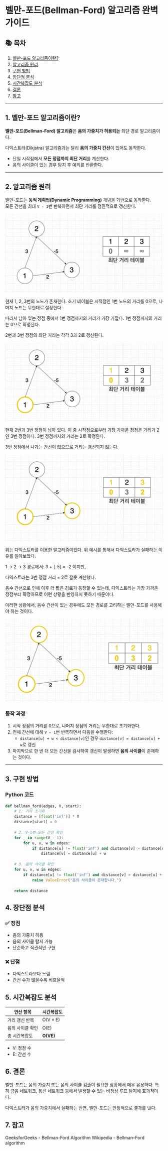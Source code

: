 # 벨만-포드(Bellman-Ford) 알고리즘 완벽 가이드

## 📚 목차

1. [벨만-포드 알고리즘이란?](#1-벨만-포드-알고리즘이란)
2. [알고리즘 원리](#2-알고리즘-원리)
3. [구현 방법](#3-구현-방법)
4. [장단점 분석](#4-장단점-분석)
5. [시간복잡도 분석](#5-시간복잡도-분석)
6. [결론](#6-결론)
7. [참고](#7-참고)

---

## 1. 벨만-포드 알고리즘이란?

**벨만-포드(Bellman-Ford) 알고리즘**은 **음의 가중치가 허용되는** 최단 경로 알고리즘이다.  

다익스트라(Dikjstra) 알고리즘과는 달리 **음의 가중치 간선**이 있어도 동작한다.

- 단일 시작점에서 **모든 정점까지 최단 거리**를 계산한다.
- 음의 사이클이 있는 경우 탐지 후 예외를 반환한다.

---

## 2. 알고리즘 원리

벨만-포드는 **동적 계획법(Dynamic Programming)** 개념을 기반으로 동작한다.  
모든 간선을 최대 `V - 1`번 반복하면서 최단 거리를 점진적으로 갱신한다.

![벨만-포드 동작 이미지 1](/assets/graph_algo/bellman_ford/image1.png)

현재 1, 2, 3번의 노드가 존재한다.
초기 테이블은 시작점인 1번 노드의 거리를 0으로, 나머지 노드는 무한대로 설정한다.

따라서 남아 있는 정점 중에서 1번 정점까지의 거리가 가장 가깝다.
1번 정점까지의 거리는 0으로 확정된다.

2번과 3번 정점의 최단 거리는 각각 3과 2로 갱신된다.

![벨만-포드 동작 이미지 2](/assets/graph_algo/bellman_ford/image2.png)

현재 2번과 3번 정점이 남아 있다.
이 중 시작점으로부터 가장 가까운 정점은 거리가 2인 3번 정점이다.
3번 정점까지의 거리는 2로 확정된다.

3번 정점에서 나가는 간선이 없으므로 거리는 갱신되지 않는다.

![벨만-포드 동작 이미지 3](/assets/graph_algo/bellman_ford/image3.png)

위는 다익스트라를 이용한 알고리즘이었다. 위 예시를 통해서 다익스트라가 실패하는 이유를 알아보았다.

1 → 2 → 3 경로에서: 3 + (-5) = -2 이지만,

다익스트라는 3번 정점 거리 = 2로 잘못 계산했다.

음수 간선으로 인해 이후 더 짧은 경로가 등장할 수 있는데,
다익스트라는 가장 가까운 정점부터 확정하므로 이런 상황을 반영하지 못하기 때문이다.

이러한 상황에서, 음수 간선이 있는 경우에도 모든 경로를 고려하는 벨만-포드를 사용해야 하는 것이다.

![벨만-포드 동작 이미지 4](/assets/graph_algo/bellman_ford/image4.png)

### 동작 과정

1. 시작 정점의 거리를 0으로, 나머지 정점의 거리는 무한대로 초기화한다.
2. 전체 간선에 대해 `V - 1`번 반복하면서 다음을 수행한다:
    - `distance[u] + w < distance[v]`인 경우 `distance[v] = distance[u] + w`로 갱신
3. 마지막으로 한 번 더 모든 간선을 검사하여 갱신이 발생하면 **음의 사이클**이 존재하는 것이다.

---

## 3. 구현 방법

### Python 코드

```python
def bellman_ford(edges, V, start):
    # 1. 거리 초기화
    distance = [float('inf')] * V
    distance[start] = 0

    # 2. V-1번 모든 간선 확인
    for _ in range(V - 1):
        for u, v, w in edges:
            if distance[u] != float('inf') and distance[v] > distance[u] + w:
                distance[v] = distance[u] + w

    # 3. 음의 사이클 확인
    for u, v, w in edges:
        if distance[u] != float('inf') and distance[v] > distance[u] + w:
            raise ValueError("음의 사이클이 존재합니다.")

    return distance
```

## 4. 장단점 분석
### ✅ 장점
- 음의 가중치 허용
- 음의 사이클 탐지 가능
- 단순하고 직관적인 구현

### ❌ 단점
- 다익스트라보다 느림
- 간선 수가 많을수록 비효율적

## 5. 시간복잡도 분석
| 연산 항목     | 시간복잡도     |
| --------- | --------- |
| 거리 갱신 반복  | O(V × E)  |
| 음의 사이클 확인 | O(E)      |
| 총 시간복잡도   | **O(VE)** |


- V: 정점 수
- E: 간선 수

## 6. 결론
벨만-포드는 음의 가중치 또는 음의 사이클 검출이 필요한 상황에서 매우 유용하다.
특히 금융 네트워크, 통신 네트워크 등에서 발생할 수 있는 비정상 루프 탐지에 효과적이다.

다익스트라가 음의 가중치에서 실패하는 반면, 벨만-포드는 안정적으로 결과를 낸다.

## 7. 참고
GeeksforGeeks - Bellman-Ford Algorithm
Wikipedia - Bellman–Ford algorithm